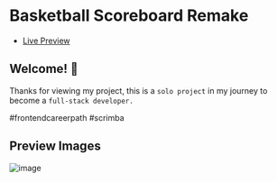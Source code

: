 # Basketball Scoreboard Remake

- <a href="https://cleofe-basketball-scoreboard.netlify.app/">Live Preview</a>

## Welcome! 👋

Thanks for viewing my project, this is a `solo project` in my journey to become a `full-stack developer.`

#frontendcareerpath #scrimba

## Preview Images

![image](https://github.com/MarkVincent06/Basketball-Scoreboard-Remake/assets/99129600/bce1e2c7-95fe-4855-99b5-51c85e9e6998)
